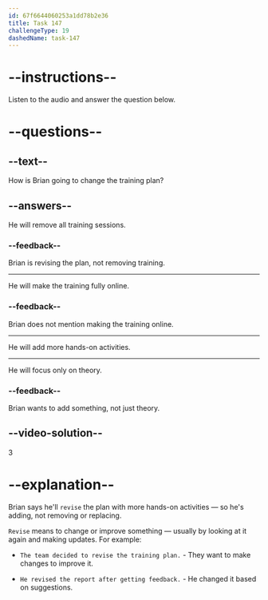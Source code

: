 ```yaml
---
id: 67f6644060253a1dd78b2e36
title: Task 147
challengeType: 19
dashedName: task-147
---
```


<!-- (audio) Brian: Totally agree. I'll work on revising the training plan with more hands-on activities. -->

# --instructions--

Listen to the audio and answer the question below.

# --questions--

## --text--

How is Brian going to change the training plan?

## --answers--

He will remove all training sessions.

### --feedback--

Brian is revising the plan, not removing training.

---

He will make the training fully online.

### --feedback--

Brian does not mention making the training online.

---

He will add more hands-on activities.

---

He will focus only on theory.

### --feedback--

Brian wants to add something, not just theory.

## --video-solution--

3

# --explanation--

Brian says he'll `revise` the plan with more hands-on activities — so he's adding, not removing or replacing.

`Revise` means to change or improve something — usually by looking at it again and making updates. For example:

- `The team decided to revise the training plan.` - They want to make changes to improve it.

- `He revised the report after getting feedback.` - He changed it based on suggestions.
